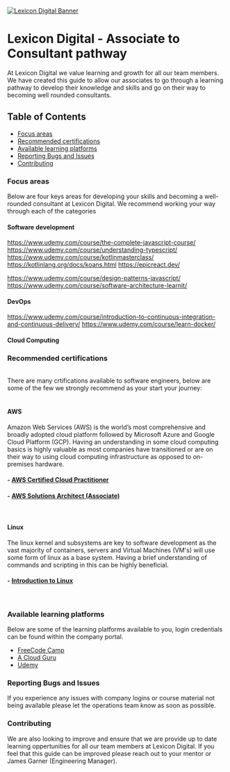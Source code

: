 [![Lexicon Digital Banner](https://lh5.googleusercontent.com/VKjxyIK_vWFyBeyOLIUs7ekUBjFJw2Eb9NaiaKNLXVfZ4FAFzomTYO2FGTNh4eMSMiQP96J36wcDTt0Q16KNmZI=w16383)](https://sites.google.com/lexicondigital.com.au/portal/home)

# Lexicon Digital - Associate to Consultant pathway

At Lexicon Digital we value learning and growth for all our team members. We have created this guide to allow our associates to go through a learning pathway to develop their knowledge and skills and go on their way to becoming well rounded consultants.

## Table of Contents

- [Focus areas](#focus-areas)
- [Recommended certifications](#certifications)
- [Available learning platforms](#learning-platforms)
- [Reporting Bugs and Issues](#reporting-issues)
- [Contributing](#contributing)

### Focus areas

Below are four keys areas for developing your skills and becoming a well-rounded consultant at Lexicon Digital. We recommend working your way through each of the categories

#### Software development
https://www.udemy.com/course/the-complete-javascript-course/
https://www.udemy.com/course/understanding-typescript/
https://www.udemy.com/course/kotlinmasterclass/
https://kotlinlang.org/docs/koans.html
https://epicreact.dev/ 

https://www.udemy.com/course/design-patterns-javascript/
https://www.udemy.com/course/software-architecture-learnit/

#### DevOps
https://www.udemy.com/course/introduction-to-continuous-integration-and-continuous-delivery/
https://www.udemy.com/course/learn-docker/

#### Cloud Computing

#### 


### Recommended certifications
<br/>
There are many crtifications available to software engineers, below are some of the few we strongly recommend as your start your journey:
<br/>
<br/>

#### **AWS**

Amazon Web Services (AWS) is the world’s most comprehensive and broadly adopted cloud platform followed by Microsoft Azure and Google Cloud Platform (GCP). Having an understanding in some cloud computing basics is highly valuable as most companies have transitioned or are on their way to using cloud computing infrastructure as opposed to on-premises hardware.
####  - [AWS Certified Cloud Practitioner](https://aws.amazon.com/certification/certified-cloud-practitioner/)

#### - [AWS Solutions Architect (Associate)](https://aws.amazon.com/certification/certified-solutions-architect-associate/)
<br/>

#### **Linux**

The linux kernel and subsystems are key to software development as the vast majority of containers, servers and Virtual Machines (VM's) will use some form of linux as a base system. Having a brief understanding of commands and scripting in this can be highly beneficial. 
#### - [Introduction to Linux](https://training.linuxfoundation.org/training/introduction-to-linux/)
<br/>

### Available learning platforms

Below are some of the learning platforms available to you, login credentials can be found within the company portal.

- [FreeCode Camp](https://www.freecodecamp.org/learn)
- [A Cloud Guru](https://acloudguru.com/)
- [Udemy](https://www.udemy.com/)

### Reporting Bugs and Issues

If you experience any issues with company logins or course material not being available please let the operations team know as soon as possible.
### Contributing

We are also looking to improve and ensure that we are provide up to date learning oppertunities for all our team members at Lexicon Digital. If you feel that this guide can be improved please reach out to your mentor or James Garner (Engineering Manager).